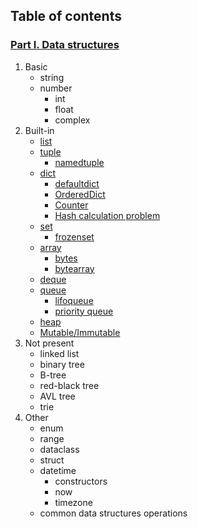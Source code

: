 ## Table of contents

### [Part I. Data structures](#1-ds)

1. Basic
    - string
    - number
        - int
        - float
        - complex
2. Built-in
    - [list](#list)
    - [tuple](#tuple)
        - [namedtuple](#namedtuple)
    - [dict](#dict)
        - [defaultdict](#defaultdict)
        - [OrderedDict](#ordereddict)
        - [Counter](#counter)
        - [Hash calculation problem](#hash-calculation-problem)
    - [set](#set)
        - [frozenset](#frozenset)
    - [array](#array)
        - [bytes](#bytes)
        - [bytearray](#bytearray)
    - [deque](#deque)
    - [queue](#queue)
        - [lifoqueue](#lifoqueue)
        - [priority queue](#priority-queue)
    - [heap](#heap)
    - [Mutable/Immutable](#mutableimmutable)
3. Not present
    - linked list
    - binary tree
    - B-tree
    - red-black tree
    - AVL tree
    - trie
4. Other
    - enum
    - range
    - dataclass
    - struct
    - datetime
        - constructors
        - now
        - timezone
    - common data structures operations
